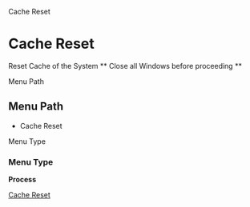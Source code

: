 
Cache Reset
# Cache Reset


Reset Cache of the System ** Close all Windows before proceeding **

Menu Path
## Menu Path



- Cache Reset

Menu Type
### Menu Type

**Process**


[Cache Reset](../../process-cache-reset.md)